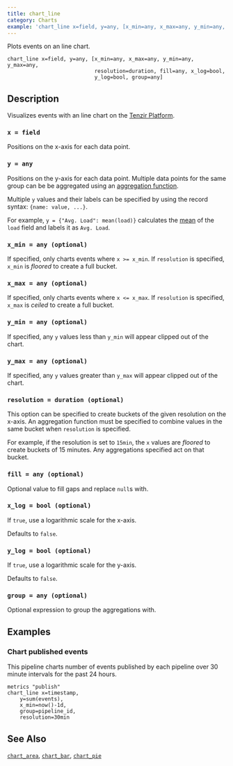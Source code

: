 ```yaml
---
title: chart_line
category: Charts
example: 'chart_line x=field, y=any, [x_min=any, x_max=any, y_min=any, y_max=any,'
---
```



Plots events on an line chart.

```tql
chart_line x=field, y=any, [x_min=any, x_max=any, y_min=any, y_max=any,
                            resolution=duration, fill=any, x_log=bool,
                            y_log=bool, group=any]
```

## Description

Visualizes events with an line chart on the [Tenzir
Platform](https://app.tenzir.com).

### `x = field`

Positions on the x-axis for each data point.

### `y = any`

Positions on the y-axis for each data point.
Multiple data points for the same group can be be aggregated using an
[aggregation function](/reference/functions#aggregation).

Multiple `y` values and their labels can be specified by using the record
syntax: `{name: value, ...}`.

For example, `y = {"Avg. Load": mean(load)}` calculates the
[mean](/reference/functions/mean) of the `load` field and labels it as `Avg. Load`.

### `x_min = any (optional)`

If specified, only charts events where `x >= x_min`.
If `resolution` is specified, `x_min` is _floored_ to create a full bucket.

### `x_max = any (optional)`

If specified, only charts events where `x <= x_max`.
If `resolution` is specified, `x_max` is _ceiled_ to create a full bucket.

### `y_min = any (optional)`

If specified, any `y` values less than `y_min` will appear clipped out of the
chart.

### `y_max = any (optional)`

If specified, any `y` values greater than `y_max` will appear clipped out of the
chart.

### `resolution = duration (optional)`

This option can be specified to create buckets of the given resolution on the
x-axis. An aggregation function must be specified to combine values in the same
bucket when `resolution` is specified.

For example, if the resolution is set to `15min`, the `x` values are _floored_
to create buckets of 15 minutes. Any aggregations specified act on that bucket.

### `fill = any (optional)`

Optional value to fill gaps and replace `null`s with.

### `x_log = bool (optional)`

If `true`, use a logarithmic scale for the x-axis.

Defaults to `false`.

### `y_log = bool (optional)`

If `true`, use a logarithmic scale for the y-axis.

Defaults to `false`.

### `group = any (optional)`

Optional expression to group the aggregations with.

## Examples

### Chart published events

This pipeline charts number of events published by each pipeline over 30 minute
intervals for the past 24 hours.

```tql
metrics "publish"
chart_line x=timestamp,
    y=sum(events),
    x_min=now()-1d,
    group=pipeline_id,
    resolution=30min
```

## See Also

[`chart_area`](/reference/operators/chart_area),
[`chart_bar`](/reference/operators/chart_bar),
[`chart_pie`](/reference/operators/chart_pie)
